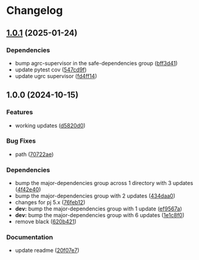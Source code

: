 # Changelog

## [1.0.1](https://github.com/agrc/nfhl-skid/compare/v1.0.0...v1.0.1) (2025-01-24)


### Dependencies

* bump agrc-supervisor in the safe-dependencies group ([bff3d41](https://github.com/agrc/nfhl-skid/commit/bff3d41fd4f1c593f15bc9a004a2ecfa0743b621))
* update pytest cov ([547cd9f](https://github.com/agrc/nfhl-skid/commit/547cd9fe132ae51a9c347ba1d94ed99a3c975591))
* update ugrc supervisor ([fd4ff14](https://github.com/agrc/nfhl-skid/commit/fd4ff149534fa14cbd597b18959d762be495e35e))

## 1.0.0 (2024-10-15)


### Features

* working updates ([d5820d0](https://github.com/agrc/nfhl-skid/commit/d5820d0f03d7db60dac56ab116666df31e385478))


### Bug Fixes

* path ([70722ae](https://github.com/agrc/nfhl-skid/commit/70722ae32dfd8fe13e4401b4b1b34b9109ae615e))


### Dependencies

* bump the major-dependencies group across 1 directory with 3 updates ([4f42e40](https://github.com/agrc/nfhl-skid/commit/4f42e40e7dd8defc805115927cbe324d6c7a315a))
* bump the major-dependencies group with 2 updates ([434daa0](https://github.com/agrc/nfhl-skid/commit/434daa09872943599ec40266784342fa47244566))
* changes for pj 5.x ([76feb12](https://github.com/agrc/nfhl-skid/commit/76feb12039758fc16346e70da55ae9ecda96d5c0))
* **dev:** bump the major-dependencies group with 1 update ([ef9567a](https://github.com/agrc/nfhl-skid/commit/ef9567a0b8225619389cfbf27223322e59ceea39))
* **dev:** bump the major-dependencies group with 6 updates ([1e1c8f0](https://github.com/agrc/nfhl-skid/commit/1e1c8f0e084d0168ae614c85d8ad84cc142d0f72))
* remove black ([620b421](https://github.com/agrc/nfhl-skid/commit/620b42193c3b6b82526b0922b82a2468720e9f80))


### Documentation

* update readme ([20f07e7](https://github.com/agrc/nfhl-skid/commit/20f07e7cb8ce906e64034976affae2aa2c92f9bf))

